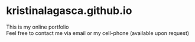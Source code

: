 # kristinalagasca.github.io
This is my online portfolio <br>
Feel free to contact me via email or my cell-phone (available upon request)
